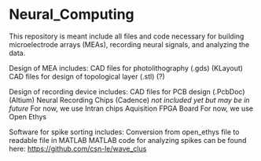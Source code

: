 # Neural_Computing

This repository is meant include all files and code necessary for building microelectrode arrays (MEAs), recording neural signals, and analyzing the data.

Design of MEA includes:
  CAD files for photolithography (.gds) (KLayout)
  CAD files for design of topological layer (.stl) (?)

Design of recording device includes:
  CAD files for PCB design (.PcbDoc) (Altium)
  Neural Recording Chips (Cadence) *not included yet but may be in future*
    For now, we use Intran chips
  Aquisition FPGA Board
    For now, we use Open Ethys

Software for spike sorting includes:
  Conversion from open_ethys file to readable file in MATLAB
  MATLAB code for analyzing spikes can be found here: https://github.com/csn-le/wave_clus
